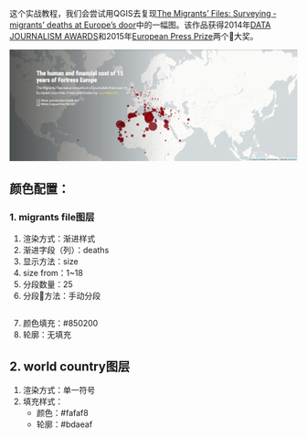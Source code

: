 这个实战教程，我们会尝试用QGIS去复现[The Migrants’ Files: Surveying ­migrants’ deaths at Europe’s door](http://www.themigrantsfiles.com/)中的一幅图。该作品获得2014年[DATA JOURNALISM AWARDS](https://www.datajournalismawards.org/past-winners/)和2015年[European Press Prize](https://www.europeanpressprize.com/shortlists/year-2015/)两个大奖。


![migrants_photo](./assets/migrants_files.jpeg)



## 颜色配置：
### 1. migrants file图层
1. 渲染方式：渐进样式
2. 渐进字段（列）：deaths
3. 显示方法：size
4. size from：1~18
5. 分段数量：25
6. 分段方法：手动分段
```

```
7. 颜色填充：#850200
8. 轮廓：无填充

## 2. world country图层
1. 渲染方式：单一符号
2. 填充样式：
    - 颜色：#fafaf8
    - 轮廓：#bdaeaf